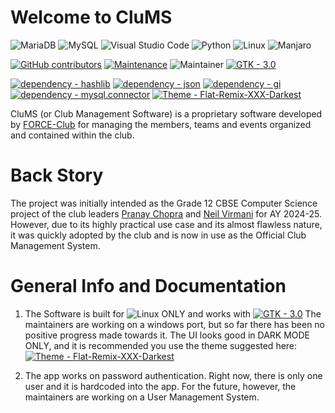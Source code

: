 # Welcome to CluMS
![MariaDB](https://img.shields.io/badge/MariaDB-003545?style=for-the-badge&logo=mariadb&logoColor=white) ![MySQL](https://img.shields.io/badge/mysql-4479A1.svg?style=for-the-badge&logo=mysql&logoColor=white) ![Visual Studio Code](https://img.shields.io/badge/Visual%20Studio%20Code-0078d7.svg?style=for-the-badge&logo=visual-studio-code&logoColor=white) ![Python](https://img.shields.io/badge/python-3670A0?style=for-the-badge&logo=python&logoColor=ffdd54) ![Linux](https://img.shields.io/badge/Linux-FCC624?style=for-the-badge&logo=linux&logoColor=black) ![Manjaro](https://img.shields.io/badge/Manjaro-35BF5C?style=for-the-badge&logo=Manjaro&logoColor=white)

[![GitHub contributors](https://img.shields.io/github/contributors/Pranay-Chopra/CluMS?style=for-the-badge)](https://GitHub.com/Pranay-Chopra/CluMS/graphs/contributors/) [![Maintenance](https://img.shields.io/badge/Maintained%3F-no-red.svg)](https://bitbucket.org/lbesson/ansi-colors) ![Maintainer](https://img.shields.io/badge/Maintainer-PranayChopra-blue)
[![GTK - 3.0](https://img.shields.io/badge/GTK-3.0-green?style=for-the-badge&logo=gtk)](https://gtk.org)

[![dependency - hashlib](https://img.shields.io/badge/dependency-hashlib-blue)](https://pypi.org/project/hashlib) [![dependency - json](https://img.shields.io/badge/dependency-json-blue)](https://pypi.org/project/json) [![dependency - gi](https://img.shields.io/badge/dependency-gi-blue)](https://pypi.org/project/gi) [![dependency - mysql.connector](https://img.shields.io/badge/dependency-mysql.connector-blue)](https://pypi.org/project/mysql.connector) [![Theme - Flat-Remix-XXX-Darkest](https://img.shields.io/badge/Theme-Flat--Remix--XXX--Darkest-191919?logo=gnome)](https://github.com/daniruiz/Flat-Remix-Gtk)

CluMS (or Club Management Software) is a proprietary software developed by [FORCE-Club](github.com/FORCE-Fest) for managing the members, teams and events organized and contained within the club.

# Back Story
The project was initially intended as the Grade 12 CBSE Computer Science project of the club leaders [Pranay Chopra](github.com/Pranay-Chopra) and [Neil Virmani](github.com/NVirCX) for AY 2024-25. However, due to its highly practical use case and its almost flawless nature, it was quickly adopted by the club and is now in use as the Official Club Management System.

# General Info and Documentation
1. The Software is built for ![Linux](https://img.shields.io/badge/Linux-FCC624?style=for-the-badge&logo=linux&logoColor=black) ONLY and works with [![GTK - 3.0](https://img.shields.io/badge/GTK-3.0-green?style=for-the-badge&logo=gtk)](https://gtk.org) The maintainers are working on a windows port, but so far there has been no positive progress made towards it. The UI looks good in DARK MODE ONLY, and it is recommended you use the theme suggested here: [![Theme - Flat-Remix-XXX-Darkest](https://img.shields.io/badge/Theme-Flat--Remix--XXX--Darkest-191919?logo=gnome)](https://github.com/daniruiz/Flat-Remix-Gtk)

2. The app works on password authentication. Right now, there is only one user and it is hardcoded into the app. For the future, however, the maintainers are working on a User Management System.
